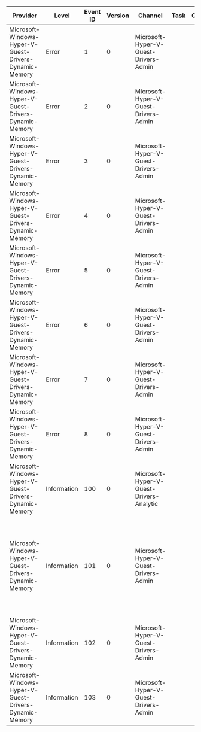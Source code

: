 Provider                                                |  Level        |  Event ID  |  Version  |  Channel                                   |  Task  |  Opcode  |  Keyword  |  Message
--------------------------------------------------------|---------------|------------|-----------|--------------------------------------------|--------|----------|-----------|-------------------------------------------------------------------------------------------------------------------------------------------------------------------------------------------------------------------------------------------------------------------------------------------------------------------------------------------------------------------------------------------------------------------
Microsoft-Windows-Hyper-V-Guest-Drivers-Dynamic-Memory  |  Error        |  1         |  0        |  Microsoft-Hyper-V-Guest-Drivers-Admin     |        |          |           |  The dynamic memory driver failed unexpectedly.
Microsoft-Windows-Hyper-V-Guest-Drivers-Dynamic-Memory  |  Error        |  2         |  0        |  Microsoft-Hyper-V-Guest-Drivers-Admin     |        |          |           |  The dynamic memory driver failed because this version of Windows does not support this feature.
Microsoft-Windows-Hyper-V-Guest-Drivers-Dynamic-Memory  |  Error        |  3         |  0        |  Microsoft-Hyper-V-Guest-Drivers-Admin     |        |          |           |  The dynamic memory driver failed because it is outdated and cannot communicate with the management operating system.
Microsoft-Windows-Hyper-V-Guest-Drivers-Dynamic-Memory  |  Error        |  4         |  0        |  Microsoft-Hyper-V-Guest-Drivers-Admin     |        |          |           |  The dynamic memory driver failed because the device was removed.
Microsoft-Windows-Hyper-V-Guest-Drivers-Dynamic-Memory  |  Error        |  5         |  0        |  Microsoft-Hyper-V-Guest-Drivers-Admin     |        |          |           |  The dynamic memory driver failed because a nested instance of Hyper-V was detected.
Microsoft-Windows-Hyper-V-Guest-Drivers-Dynamic-Memory  |  Error        |  6         |  0        |  Microsoft-Hyper-V-Guest-Drivers-Admin     |        |          |           |  The dynamic memory driver operation [{OperationMessage}] failed with error: {Error}.
Microsoft-Windows-Hyper-V-Guest-Drivers-Dynamic-Memory  |  Error        |  7         |  0        |  Microsoft-Hyper-V-Guest-Drivers-Admin     |        |          |           |  The dynamic memory driver memory operation [{OperationMessage}] failed with error: {Error}.
Microsoft-Windows-Hyper-V-Guest-Drivers-Dynamic-Memory  |  Error        |  8         |  0        |  Microsoft-Hyper-V-Guest-Drivers-Admin     |        |          |           |  The system power capabilities could not be determined. Failed with error: {Error}.
Microsoft-Windows-Hyper-V-Guest-Drivers-Dynamic-Memory  |  Information  |  100       |  0        |  Microsoft-Hyper-V-Guest-Drivers-Analytic  |        |          |           |  The dynamic memory driver memory operation [{OperationMessage}] succeeded. Page count processed: {PageCount}.
Microsoft-Windows-Hyper-V-Guest-Drivers-Dynamic-Memory  |  Information  |  101       |  0        |  Microsoft-Hyper-V-Guest-Drivers-Admin     |        |          |           |  The following dynamic memory capability was exchanged - Highest hot add page: {HighestHotAddPage}; Min page count: {MinPageCount}; IsHighestPageDetermined: {IsHighestPageDetermined}; Supports hot add: {SupportsHotAdd}; Supports hot remove: {SupportsHotRemove}; Supports Contiguous Allocations: {SupportsContiguousAllocations}; Supports Fast Contiguous Allocations: {SupportsFastContiguousAllocations}.
Microsoft-Windows-Hyper-V-Guest-Drivers-Dynamic-Memory  |  Information  |  102       |  0        |  Microsoft-Hyper-V-Guest-Drivers-Admin     |        |          |           |  The dynamic memory driver successfully negotiated the protocol version {MajorVersion}.{MinorVersion}.
Microsoft-Windows-Hyper-V-Guest-Drivers-Dynamic-Memory  |  Information  |  103       |  0        |  Microsoft-Hyper-V-Guest-Drivers-Admin     |        |          |           |  Hibernate is supported. As a result; hot add and hot remove are not supported.